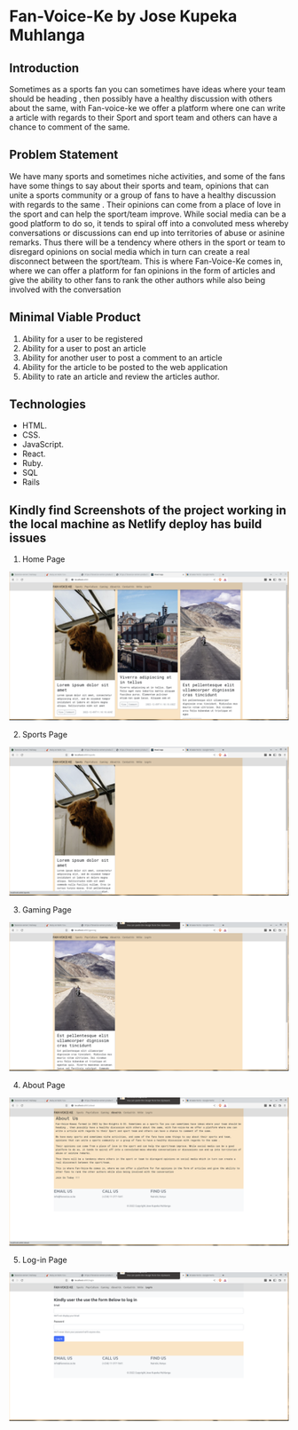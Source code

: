 
# Fan-Voice-Ke by Jose Kupeka Muhlanga

## Introduction

Sometimes as a sports fan you can sometimes have ideas where your team should be heading , then
possibly have a healthy discussion with others about the same, with Fan-voice-ke we offer a
platform where one can write a article with regards to their Sport and sport team and others can
have a chance to comment of the same.

## Problem Statement

We have many sports and sometimes niche activities, and some of the fans have some things to say
about their sports and team, opinions that can unite a sports community or a group of fans to have a
healthy discussion with regards to the same . Their opinions can come from a place of love in the
sport and can help the sport/team improve.
While social media can be a good platform to do so, it tends to spiral off into a convoluted mess
whereby conversations or discussions can end up into territories of abuse or asinine remarks. Thus
there will be a tendency where others in the sport or team to disregard opinions on social media
which in turn can create a real disconnect between the sport/team.
This is where Fan-Voice-Ke comes in, where we can offer a platform for fan opinions in the form
of articles and give the ability to other fans to rank the other authors while also being involved with
the conversation


## Minimal Viable Product

1. Ability for a user to be registered
2. Ability for a user to post an article
3. Ability for another user to post a comment to an article
4. Ability for the article to be posted to the web application
5. Ability to rate an article and review the articles author.

## Technologies

* HTML.
* CSS.
* JavaScript.
* React.
* Ruby.
* SQL
* Rails

## Kindly find Screenshots of the project working in the local machine as Netlify deploy has build issues

1. Home Page

<img src="Project-ScreenSHots/Screenshot from 2022-12-09 15-26-05.png" alt="Alt text" title="Optional title">

2. Sports Page

<img src="Project-ScreenSHots/Screenshot from 2022-12-09 15-26-17.png" alt="Alt text" title="Optional title">


3. Gaming Page

<img src="Project-ScreenSHots/Screenshot from 2022-12-09 15-26-22.png" alt="Alt text" title="Optional title">

4. About Page

<img src="Project-ScreenSHots/Screenshot from 2022-12-09 15-26-26.png" alt="Alt text" title="Optional title">


5. Log-in Page

<img src="Project-ScreenSHots/Screenshot from 2022-12-09 15-26-34.png" alt="Alt text" title="Optional title">

